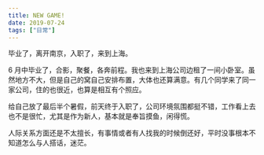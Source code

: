 ```yaml
---
title: NEW GAME!
date: 2019-07-24
tags: ["日常"]
---
```


毕业了，离开南京，入职了，来到上海。

<!-- more -->

6 月中毕业了，合影，聚餐，各奔前程。我也来到上海公司边租了一间小卧室。虽然地方不大，但是自己的窝自己安排布置，大体也还算满意。有几个同学来了同一家公司，住的也很近，也算是相互有个照应。

给自己放了最后半个暑假，前天终于入职了，公司环境氛围都挺不错，工作看上去也不是很忙，尤其是作为新人，基本就是奉旨摸鱼，闲得慌。

人际关系方面还是不太擅长，有事情或者有人找我的时候倒还好，平时没事根本不知道怎么与人搭话，迷茫。
